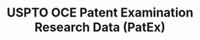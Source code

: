 ---
bigquery: https://console.cloud.google.com/bigquery?p=patents-public-data&d=uspto_oce_pair&page=dataset
citation: 'Graham, S. Marco, A., and Miller, A. (2015). “The USPTO Patent Examination
  Research Dataset: A Window on the Process of Patent Examination.”'
contributors: Graham, S. Marco, A., Miller, A.
cost: None
description: The latest version of PatEx (referred to below as the 2020 release) contains
  detailed information on nearly 11.9 million publicly-viewable provisional and non-provisional
  patent applications to the USPTO and over 4.6 million Patent Cooperation Treaty
  (PCT) applications. It is based on data that OCE downloaded from the Patent Examination
  Data System (PEDS) in April, 2021. The PEDS data are sourced from Public PAIR. The
  first time that OCE used PEDS as the basis of PatEx was for the 2019 release. We
  took the PEDS data and organized it into the familiar PatEx data files, which are
  based on the organization of the Public PAIR portal. The data files include information
  on each application’s characteristics, prosecution history, continuation history,
  claims of foreign priority, patent term adjustment history, publication history,
  and correspondence address information.
documentation: 'For the 2019 and later releases, new technical documentation is available
  https://www.uspto.gov/sites/default/files/documents/PatEx-2019-Technical-Doc.pdf


  A document describing the 2014-2017 data sets is available and can be cited as:
  Graham, Stuart J.H. and Marco, Alan C. and Miller, Richard, The USPTO Patent Examination
  Research Dataset: A Window on the Process of Patent Examination (November 30, 2015).
  Available at SSRN: https://ssrn.com/abstract=2702637.'
last_edit: Mon, 04 Apr 2022 19:06:22 GMT
location: https://www.uspto.gov/ip-policy/economic-research/research-datasets/patent-examination-research-dataset-public-pair
maintained_by: EconomicsData@uspto.gov
related_publications: https://ssrn.com/abstract=29956744, https://ssrn.com/abstract=2702637
schema_fields: '[''correspondence_name_line_2'', ''correspondence_region_name'', ''filing_date'',
  ''correspondence_country_name'', ''correspondence_region_code'', ''child_filing_date'',
  ''parent_country_code'', ''parent_country'', ''earliest_pgpub_number'', ''patent_number'',
  ''earliest_pgpub_date'', ''disposal_type'', ''correspondence_postal_code'', ''aia_first_to_file'',
  ''inventor_rank'', ''appl_status_code'', ''file_location_date'', ''file_location'',
  ''examiner_name_middle'', ''parent_filing_date'', ''continuation_type'', ''parent_application_number'',
  ''sequence_number'', ''invention_subject_matter'', ''event_description'', ''inventor_name_last'',
  ''correspondence_city'', ''examiner_name_first'', ''uspc_subclass'', ''patent_issue_date'',
  ''appl_status_date'', ''foreign_parent_id'', ''correspondence_street_line_1'', ''examiner_name_last'',
  ''inventor_address_type'', ''application_type'', ''atty_docket_number'', ''examiner_art_unit'',
  ''correspondence_street_line_2'', ''event_code'', ''application_number'', ''correspondence_country_code'',
  ''status_description'', ''inventor_name_middle'', ''inventor_region_code'', ''inventor_name_first'',
  ''status_code'', ''wipo_pub_date'', ''examiner_id'', ''application_number_pair'',
  ''wipo_pub_number'', ''child_application_number'', ''customer_number'', ''uspc_class'',
  ''inventor_country_code'', ''invention_title'', ''small_entity_indicator'', ''foreign_parent_date'',
  ''recorded_date'', ''correspondence_name_line_1'', ''abandon_date'', ''inventor_country_name'',
  ''confirm_number'']'
shortname: patex
tags:
- patents
- legal
- history
terms_of_use: 'USPTO’s online databases are not designed or intended to be a source
  for bulk downloads of USPTO data when accessed through the website’s interfaces.
  Individuals, companies, IP addresses, or blocks of IP addresses who, in effect,
  deny or decrease service by generating unusually high numbers of database accesses
  (searches, pages, or hits), whether generated manually or in an automated fashion,
  may be denied access to USPTO servers without notice.


  Bulk data products may be separately obtained from the USPTO, either for free or
  at the cost of dissemination. For details, see information on Electronic Bulk Data
  Products: https://www.uspto.gov/learning-and-resources/electronic-bulk-data-products'
title: USPTO OCE Patent Examination Research Data (PatEx)
uuid: 4342caa7-23af-420c-b2f6-6088f133df6a
---